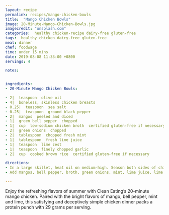 ```yaml
---
layout: recipe
permalink: recipes/mango-chicken-bowls
title:  "Mango Chicken Bowls"
image: 20-Minute-Mango-Chicken-Bowls.jpg
imagecredit: "unsplash.com"
categories:  healthy chicken-recipe dairy-free gluten-free
tags:  healthy chicken dairy-free gluten-free
meal: dinner
chef: foodwage
time: under 15 mins
date: 2019-08-08 11:33:00 +0800
servings: 4

notes:


ingredients:
- 20-Minute Mango Chicken Bowls:

- 2|  teaspoon  olive oil
- 4|  boneless, skinless chicken breasts
- 0.25|  teaspoon  sea salt
- 0.25|  teaspoon  ground black pepper
- 2|  mangos  peeled and diced
- 1|  green bell pepper  chopped
- 1|  cup  low-sodium chicken broth  certified gluten-free if necessary
- 2|  green onions  chopped
- 2|  tablespoon  chopped fresh mint
- 1|  tablespoon  fresh lime juice
- 1|  teaspoon  lime zest
- 1|  teaspoon  finely chopped garlic
- 2|  cup  cooked brown rice  certified gluten-free if necessary

directions:
- In a large skillet, heat oil on medium-high. Season both sides of chicken with salt and pepper. Add chicken to skillet, and cook for 1 to 2 minutes per side, until golden brown.
- Add mangos, bell pepper, broth, green onions, mint, lime juice, lime zest and garlic, and bring to a simmer. Reduce heat to medium. Partially cover, and cook for 5 minutes, until chicken is cooked through. Add rice to skillet, and stir to combine. Cook for 1 minute to heat through. Serve immediately.

---
```


Enjoy the refreshing flavors of summer with Clean Eating’s 20-minute mango chicken. Paired with the bright flavors of mango, bell pepper, mint and lime, this satisfying and deceptively simple chicken dinner packs a protein punch with 29 grams per serving.